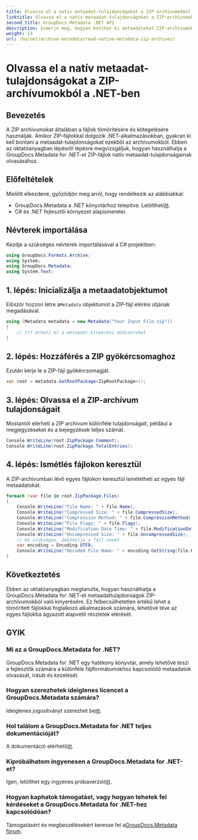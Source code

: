 ```yaml
---
title: Olvassa el a natív metaadat-tulajdonságokat a ZIP-archívumokból a .NET-ben
linktitle: Olvassa el a natív metaadat-tulajdonságokat a ZIP-archívumokból a .NET-ben
second_title: GroupDocs.Metadata .NET API
description: Ismerje meg, hogyan bonthat ki metaadatokat ZIP-archívumokból a GroupDocs.Metadata for .NET segítségével. Fedezze fel a natív tulajdonságok olvasására vonatkozó részletes utasításokat.
weight: 13
url: /hu/net/archive-metadata/read-native-metadata-zip-archives/
---
```


# Olvassa el a natív metaadat-tulajdonságokat a ZIP-archívumokból a .NET-ben

## Bevezetés
A ZIP archívumokat általában a fájlok tömörítésére és kötegelésére használják. Amikor ZIP-fájlokkal dolgozik .NET-alkalmazásokban, gyakran ki kell bontani a metaadat-tulajdonságokat ezekből az archívumokból. Ebben az oktatóanyagban lépésről lépésre megvizsgáljuk, hogyan használhatja a GroupDocs.Metadata for .NET-et ZIP-fájlok natív metaadat-tulajdonságainak olvasásához.
## Előfeltételek
Mielőtt elkezdené, győződjön meg arról, hogy rendelkezik az alábbiakkal:
-  GroupDocs.Metadata a .NET könyvtárhoz telepítve. Letöltheti[itt](https://releases.groupdocs.com/metadata/net/).
- C# és .NET fejlesztői környezet alapismeretei.

## Névterek importálása
Kezdje a szükséges névterek importálásával a C# projektben:
```csharp
using GroupDocs.Formats.Archive;
using System;
using GroupDocs.Metadata;
using System.Text;
```
## 1. lépés: Inicializálja a metaadatobjektumot
 Először hozzon létre a`Metadata` objektumot a ZIP-fájl elérési útjának megadásával.
```csharp
using (Metadata metadata = new Metadata("Your Input File.zip"))
{
    // Itt érheti el a metaadat-kinyerési módszereket
}
```
## 2. lépés: Hozzáférés a ZIP gyökércsomaghoz
Ezután kérje le a ZIP-fájl gyökércsomagját.
```csharp
var root = metadata.GetRootPackage<ZipRootPackage>();
```
## 3. lépés: Olvassa el a ZIP-archívum tulajdonságait
Mostantól elérheti a ZIP archívum különféle tulajdonságait, például a megjegyzéseket és a bejegyzések teljes számát.
```csharp
Console.WriteLine(root.ZipPackage.Comment);
Console.WriteLine(root.ZipPackage.TotalEntries);
```
## 4. lépés: Ismétlés fájlokon keresztül
A ZIP-archívumban lévő egyes fájlokon keresztül ismételheti az egyes fájl metaadatokat.
```csharp
foreach (var file in root.ZipPackage.Files)
{
    Console.WriteLine("File Name: " + file.Name);
    Console.WriteLine("Compressed Size: " + file.CompressedSize);
    Console.WriteLine("Compression Method: " + file.CompressionMethod);
    Console.WriteLine("File Flags: " + file.Flags);
    Console.WriteLine("Modification Date Time: " + file.ModificationDateTime);
    Console.WriteLine("Uncompressed Size: " + file.UncompressedSize);
    // Ha szükséges, dekódolja a fájl nevét
    var encoding = Encoding.UTF8;
    Console.WriteLine("Decoded File Name: " + encoding.GetString(file.RawName));
}
```

## Következtetés
Ebben az oktatóanyagban megtanulta, hogyan használhatja a GroupDocs.Metadata for .NET-et metaadattulajdonságok ZIP-archívumokból való kinyerésére. Ez felbecsülhetetlen értékű lehet a tömörített fájlokkal foglalkozó alkalmazások számára, lehetővé téve az egyes fájlokba ágyazott alapvető részletek elérését.

## GYIK
### Mi az a GroupDocs.Metadata for .NET?
GroupDocs.Metadata for .NET egy hatékony könyvtár, amely lehetővé teszi a fejlesztők számára a különféle fájlformátumokhoz kapcsolódó metaadatok olvasását, írását és kezelését.
### Hogyan szerezhetek ideiglenes licencet a GroupDocs.Metadata számára?
 Ideiglenes jogosítványt szerezhet be[itt](https://purchase.groupdocs.com/temporary-license/).
### Hol találom a GroupDocs.Metadata for .NET teljes dokumentációját?
 A dokumentáció elérhető[itt](https://tutorials.groupdocs.com/metadata/net/).
### Kipróbálhatom ingyenesen a GroupDocs.Metadata for .NET-et?
 Igen, letölthet egy ingyenes próbaverziót[itt](https://releases.groupdocs.com/).
### Hogyan kaphatok támogatást, vagy hogyan tehetek fel kérdéseket a GroupDocs.Metadata for .NET-hez kapcsolódóan?
 Támogatásért és megbeszélésekért keresse fel a[GroupDocs.Metadata fórum](https://forum.groupdocs.com/c/metadata/14).